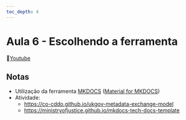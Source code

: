 ```yaml
---
toc_depth: 4
---
```


# Aula 6 - Escolhendo a ferramenta
🔗[Youtube](https://www.youtube.com/watch?v=dwaT7cVrS4o)

## Notas
- Utilização da ferramenta [MKDOCS](https://www.mkdocs.org/) ([Material for MKDOCS](https://squidfunk.github.io/mkdocs-material/))
- Atividade:
	- https://co-cddo.github.io/ukgov-metadata-exchange-model
	- https://ministryofjustice.github.io/mkdocs-tech-docs-template

